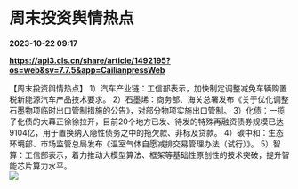 # 周末投资舆情热点

**2023-10-22 09:17**

**https://api3.cls.cn/share/article/1492195?os=web&sv=7.7.5&app=CailianpressWeb**

【周末投资舆情热点】 1）汽车产业链：工信部表示，加快制定调整减免车辆购置税新能源汽车产品技术要求。 2）石墨烯：商务部、海关总署发布《关于优化调整石墨物项临时出口管制措施的公告》，对部分物项实施出口管制。 3）化债：一揽子化债的大幕正徐徐拉开，目前20个地方已发、待发的特殊再融资债券规模已达9104亿，用于置换纳入隐性债务之中的拖欠款、非标及贷款。 4）碳中和：生态环境部、市场监管总局发布《温室气体自愿减排交易管理办法（试行）》。 5）智算：工信部表示，着力推动大模型算法、框架等基础性原创性的技术突破，提升智能芯片算力水平。  
![](https://img.cls.cn/images/20231022/H3d0L1rVub.png)